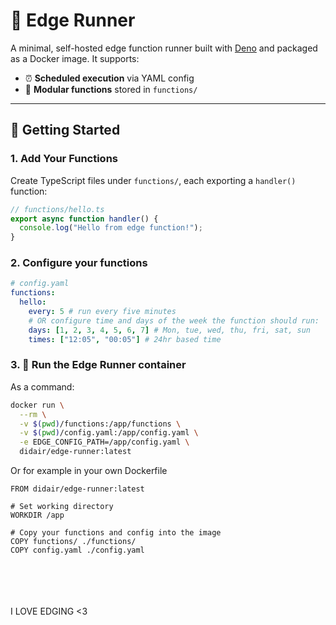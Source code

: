 # 🦕 Edge Runner

A minimal, self-hosted edge function runner built with [Deno](https://deno.com) and packaged as a Docker image. It supports:

- ⏰ **Scheduled execution** via YAML config
- 🧩 **Modular functions** stored in `functions/`

---

## 🚀 Getting Started

### 1. Add Your Functions

Create TypeScript files under `functions/`, each exporting a `handler()` function:

```ts
// functions/hello.ts
export async function handler() {
  console.log("Hello from edge function!");
}
```

### 2. Configure your functions
```yaml
# config.yaml
functions:
  hello:
    every: 5 # run every five minutes
    # OR configure time and days of the week the function should run:
    days: [1, 2, 3, 4, 5, 6, 7] # Mon, tue, wed, thu, fri, sat, sun
    times: ["12:05", "00:05"] # 24hr based time

```

### 3. 🐳 Run the Edge Runner container

As a command:

```bash
docker run \
  --rm \
  -v $(pwd)/functions:/app/functions \
  -v $(pwd)/config.yaml:/app/config.yaml \
  -e EDGE_CONFIG_PATH=/app/config.yaml \
  didair/edge-runner:latest
```

Or for example in your own Dockerfile
```docker
FROM didair/edge-runner:latest

# Set working directory
WORKDIR /app

# Copy your functions and config into the image
COPY functions/ ./functions/
COPY config.yaml ./config.yaml
```

\
\
\
\
I LOVE EDGING <3